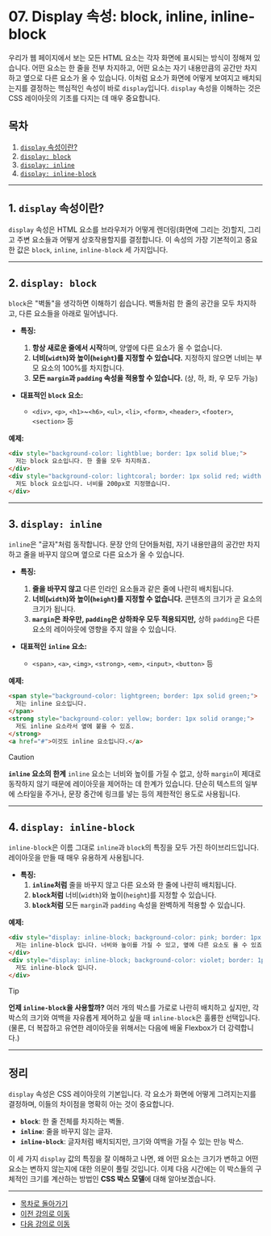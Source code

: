 # 07. Display 속성: block, inline, inline-block

우리가 웹 페이지에서 보는 모든 HTML 요소는 각자 화면에 표시되는 방식이 정해져 있습니다. 어떤 요소는 한 줄을 전부 차지하고, 어떤 요소는 자기 내용만큼의 공간만 차지하고 옆으로 다른 요소가 올 수 있습니다. 이처럼 요소가 화면에 어떻게 보여지고 배치되는지를 결정하는 핵심적인 속성이 바로 `display`입니다. `display` 속성을 이해하는 것은 CSS 레이아웃의 기초를 다지는 데 매우 중요합니다.

## 목차

1. [`display` 속성이란?](#1-display-속성이란)
2. [`display: block`](#2-display-block)
3. [`display: inline`](#3-display-inline)
4. [`display: inline-block`](#4-display-inline-block)

---

## 1. `display` 속성이란?

`display` 속성은 HTML 요소를 브라우저가 어떻게 렌더링(화면에 그리는 것)할지, 그리고 주변 요소들과 어떻게 상호작용할지를 결정합니다. 이 속성의 가장 기본적이고 중요한 값은 `block`, `inline`, `inline-block` 세 가지입니다.

---

## 2. `display: block`

`block`은 "벽돌"을 생각하면 이해하기 쉽습니다. 벽돌처럼 한 줄의 공간을 모두 차지하고, 다른 요소들을 아래로 밀어냅니다.

-   **특징:**
    1.  **항상 새로운 줄에서 시작**하며, 양옆에 다른 요소가 올 수 없습니다.
    2.  **너비(`width`)와 높이(`height`)를 지정할 수 있습니다.** 지정하지 않으면 너비는 부모 요소의 100%를 차지합니다.
    3.  **모든 `margin`과 `padding` 속성을 적용할 수 있습니다.** (상, 하, 좌, 우 모두 가능)

-   **대표적인 `block` 요소:**
    -   `<div>`, `<p>`, `<h1>`~`<h6>`, `<ul>`, `<li>`, `<form>`, `<header>`, `<footer>`, `<section>` 등

**예제:**
```html
<div style="background-color: lightblue; border: 1px solid blue;">
  저는 block 요소입니다. 한 줄을 모두 차지하죠.
</div>
<div style="background-color: lightcoral; border: 1px solid red; width: 200px;">
  저도 block 요소입니다. 너비를 200px로 지정했습니다.
</div>
```

---

## 3. `display: inline`

`inline`은 "글자"처럼 동작합니다. 문장 안의 단어들처럼, 자기 내용만큼의 공간만 차지하고 줄을 바꾸지 않으며 옆으로 다른 요소가 올 수 있습니다.

-   **특징:**
    1.  **줄을 바꾸지 않고** 다른 인라인 요소들과 같은 줄에 나란히 배치됩니다.
    2.  **너비(`width`)와 높이(`height`)를 지정할 수 없습니다.** 콘텐츠의 크기가 곧 요소의 크기가 됩니다.
    3.  **`margin`은 좌우만, `padding`은 상하좌우 모두 적용되지만,** 상하 `padding`은 다른 요소의 레이아웃에 영향을 주지 않을 수 있습니다.

-   **대표적인 `inline` 요소:**
    -   `<span>`, `<a>`, `<img>`, `<strong>`, `<em>`, `<input>`, `<button>` 등

**예제:**
```html
<span style="background-color: lightgreen; border: 1px solid green;">
  저는 inline 요소입니다.
</span>
<strong style="background-color: yellow; border: 1px solid orange;">
  저도 inline 요소라서 옆에 붙을 수 있죠.
</strong>
<a href="#">이것도 inline 요소입니다.</a>
```

> [!CAUTION]
> **`inline` 요소의 한계**
> `inline` 요소는 너비와 높이를 가질 수 없고, 상하 `margin`이 제대로 동작하지 않기 때문에 레이아웃을 제어하는 데 한계가 있습니다. 단순히 텍스트의 일부에 스타일을 주거나, 문장 중간에 링크를 넣는 등의 제한적인 용도로 사용됩니다.

---

## 4. `display: inline-block`

`inline-block`은 이름 그대로 `inline`과 `block`의 특징을 모두 가진 하이브리드입니다. 레이아웃을 만들 때 매우 유용하게 사용됩니다.

-   **특징:**
    1.  **`inline`처럼** 줄을 바꾸지 않고 다른 요소와 한 줄에 나란히 배치됩니다.
    2.  **`block`처럼** 너비(`width`)와 높이(`height`)를 지정할 수 있습니다.
    3.  **`block`처럼** 모든 `margin`과 `padding` 속성을 완벽하게 적용할 수 있습니다.

**예제:**
```html
<div style="display: inline-block; background-color: pink; border: 1px solid hotpink; width: 150px; height: 100px; margin: 10px;">
  저는 inline-block 입니다. 너비와 높이를 가질 수 있고, 옆에 다른 요소도 올 수 있죠.
</div>
<div style="display: inline-block; background-color: violet; border: 1px solid purple; width: 150px; height: 100px; margin: 10px;">
  저도 inline-block 입니다.
</div>
```

> [!TIP]
> **언제 `inline-block`을 사용할까?**
> 여러 개의 박스를 가로로 나란히 배치하고 싶지만, 각 박스의 크기와 여백을 자유롭게 제어하고 싶을 때 `inline-block`은 훌륭한 선택입니다. (물론, 더 복잡하고 유연한 레이아웃을 위해서는 다음에 배울 Flexbox가 더 강력합니다.)

---

## 정리

`display` 속성은 CSS 레이아웃의 기본입니다. 각 요소가 화면에 어떻게 그려지는지를 결정하며, 이들의 차이점을 명확히 아는 것이 중요합니다.

-   **`block`**: 한 줄 전체를 차지하는 벽돌.
-   **`inline`**: 줄을 바꾸지 않는 글자.
-   **`inline-block`**: 글자처럼 배치되지만, 크기와 여백을 가질 수 있는 만능 박스.

이 세 가지 `display` 값의 특징을 잘 이해하고 나면, 왜 어떤 요소는 크기가 변하고 어떤 요소는 변하지 않는지에 대한 의문이 풀릴 것입니다. 이제 다음 시간에는 이 박스들의 구체적인 크기를 계산하는 방법인 **CSS 박스 모델**에 대해 알아보겠습니다.

---
- [목차로 돌아가기](README.md)
- [이전 강의로 이동](06-CSS-Core-Properties.md)
- [다음 강의로 이동](08-CSS-Box-Model.md)
